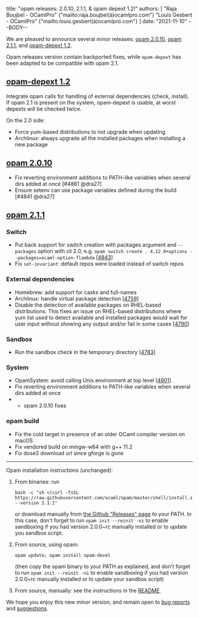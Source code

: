 title: "opam releases: 2.0.10, 2.1.1, & opam depext 1.2!"
authors: [
  "Raja Boujbel - OCamlPro" {"mailto:raja.boujbel(à)ocamlpro.com"}
  "Louis Gesbert - OCamlPro" {"mailto:louis.gesbert(à)ocamlpro.com"}
]
date: "2021-11-10"
--BODY--

<!--
_Feedback on this post is welcomed on [Discuss](https://discuss.ocaml.org/t/XXXXXX)!_
-->

We are pleased to announce several minor releases: [opam 2.0.10](https://github.com/ocaml/opam/releases/tag/2.0.10), [opam 2.1.1](https://github.com/ocaml/opam/releases/tag/2.1.1), and [opam-depext 1.2](https://github.com/ocaml-opam/opam-depext/releases/tag/1.2).

Opam releases version contain backported fixes, while `opam-depext` has been adapted to be compatible with opam 2.1.

## [opam-depext 1.2]()
 Integrate opam calls for handling of external dependencies (check, install). If opam 2.1 is present on the system, opam-depext is usable, at worst depexts will be checked twice.

On the 2.0 side:
* Force yum-based distributions to not upgrade when updating
* Archlinux: always upgrade all the installed packages when installing a new package

## [opam 2.0.10](https://github.com/ocaml/opam/blob/2.0.10/CHANGES)
* Fix reverting environment additions to PATH-like variables when several dirs added at once [#4861 @dra27]
* Ensure setenv can use package variables defined during the build [#4841 @dra27]

## [opam 2.1.1](https://github.com/ocaml/opam/blob/2.1.1/CHANGES)
### Switch
* Put back support for switch creation with packages argument and `--packages` option with cli 2.0, e.g. `opam switch create . 4.12.0+options --packages=ocaml-option-flambda` [[4843](https://github.com/ocaml/opam/issues/4843)]
* Fix `set-invariant`: default repos were loaded instead of switch repos

### External dependencies

* Homebrew: add support for casks and full-names
* Archlinux: handle virtual package detection [[4759](https://github.com/ocaml/opam/issues/4759)]
* Disable the detection of available packages on RHEL-based distributions. This fixes an issue on RHEL-based distributions where yum list used to detect available and installed packages would wait for user input without showing any output and/or fail in some cases [[4790](https://github.com/ocaml/opam/issues/4790)]

### Sandbox
* Run the sandbox check in the temporary directory [[4783](https://github.com/ocaml/opam/issues/4783)]

### System
* OpamSystem: avoid calling Unix.environment at top level [[4801](https://github.com/ocaml/opam/issues/4801)]
* Fix reverting environment additions to PATH-like variables when several dirs added at once
* + opam 2.0.10 fixes

### opam build
* Fix the cold target in presence of an older OCaml compiler version on macOS
* Fix vendored build on mingw-w64 with g++ 11.2
* Fix dose3 download url since gforge is gone

---

Opam installation instructions (unchanged):

1. From binaries: run

    ```
    bash -c "sh <(curl -fsSL https://raw.githubusercontent.com/ocaml/opam/master/shell/install.sh) --version 2.1.1"
    ```

    or download manually from [the Github "Releases" page](https://github.com/ocaml/opam/releases/tag/2.1.1) to your PATH. In this case, don't forget to run `opam init --reinit -ni` to enable sandboxing if you had version 2.0.0~rc manually installed or to update you sandbox script.

2. From source, using opam:

    ```
    opam update; opam install opam-devel
    ```

   (then copy the opam binary to your PATH as explained, and don't forget to run `opam init --reinit -ni` to enable sandboxing if you had version 2.0.0~rc manually installed or to update your sandbox script)

3. From source, manually: see the instructions in the [README](https://github.com/ocaml/opam/tree/2.1.1#compiling-this-repo).

We hope you enjoy this new minor version, and remain open to [bug reports](https://github.com/ocaml/opam/issues) and [suggestions](https://github.com/ocaml/opam/issues).
